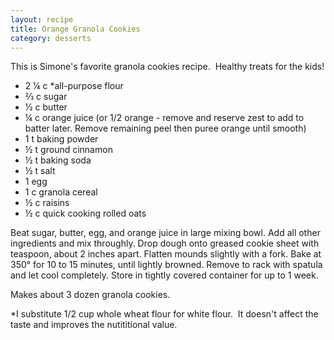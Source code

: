 ```yaml
---
layout: recipe
title: Orange Granola Cookies
category: desserts
---
```

This is Simone's favorite granola cookies recipe.  Healthy treats for the kids!

- 2 ¼ c *all-purpose flour
- ⅔ c sugar
- ½ c butter
- ¼ c orange juice (or 1/2 orange - remove and reserve zest to add to batter later. Remove remaining peel then puree orange until smooth) 
- 1 t baking powder
- ½ t ground cinnamon
- ½ t baking soda
- ½ t salt
- 1 egg
- 1 c granola cereal
- ½ c raisins
- ½ c quick cooking rolled oats

Beat sugar, butter, egg, and orange juice in large mixing bowl. Add all other ingredients and mix throughly. Drop dough onto greased cookie sheet with teaspoon, about 2 inches apart. Flatten mounds slightly with a fork. Bake at 350° for 10 to 15 minutes, until lightly browned. Remove to rack with spatula and let cool completely. Store in tightly covered container for up to 1 week.

Makes about 3 dozen granola cookies. 

*I substitute 1/2 cup whole wheat flour for white flour.  It doesn't affect the taste and improves the nutititional value.
